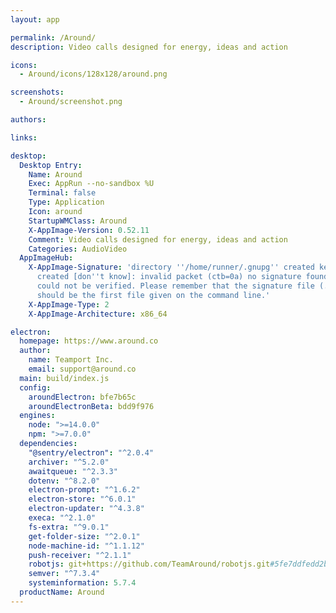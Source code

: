 ```yaml
---
layout: app

permalink: /Around/
description: Video calls designed for energy, ideas and action

icons:
  - Around/icons/128x128/around.png

screenshots:
  - Around/screenshot.png

authors:

links:

desktop:
  Desktop Entry:
    Name: Around
    Exec: AppRun --no-sandbox %U
    Terminal: false
    Type: Application
    Icon: around
    StartupWMClass: Around
    X-AppImage-Version: 0.52.11
    Comment: Video calls designed for energy, ideas and action
    Categories: AudioVideo
  AppImageHub:
    X-AppImage-Signature: 'directory ''/home/runner/.gnupg'' created keybox ''/home/runner/.gnupg/pubring.kbx''
      created [don''t know]: invalid packet (ctb=0a) no signature found the signature
      could not be verified. Please remember that the signature file (.sig or .asc)
      should be the first file given on the command line.'
    X-AppImage-Type: 2
    X-AppImage-Architecture: x86_64

electron:
  homepage: https://www.around.co
  author:
    name: Teamport Inc.
    email: support@around.co
  main: build/index.js
  config:
    aroundElectron: bfe7b65c
    aroundElectronBeta: bdd9f976
  engines:
    node: ">=14.0.0"
    npm: ">=7.0.0"
  dependencies:
    "@sentry/electron": "^2.0.4"
    archiver: "^5.2.0"
    awaitqueue: "^2.3.3"
    dotenv: "^8.2.0"
    electron-prompt: "^1.6.2"
    electron-store: "^6.0.1"
    electron-updater: "^4.3.8"
    execa: "^2.1.0"
    fs-extra: "^9.0.1"
    get-folder-size: "^2.0.1"
    node-machine-id: "^1.1.12"
    push-receiver: "^2.1.1"
    robotjs: git+https://github.com/TeamAround/robotjs.git#5fe7ddfedd2bde70cdd91095202bf480860935a7
    semver: "^7.3.4"
    systeminformation: 5.7.4
  productName: Around
---
```

